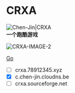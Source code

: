 # CRXA
![Chen-Jin|CRXA](https://img.shields.io/badge/Chen--Jin-CRXA-blue)
<br>
**一个跑酷游戏**
<br>
<!--~~![CRXA-IMAGE](https://crxa.78912345.xyz/favicon.ico)~~-->
![CRXA-IMAGE-2](http://c.chen-jin.cloudns.be/favicon.ico)
<br>
<!--~~[立即访问](https://crxa.78912345.xyz/)~~-->
[Go](http://c.chen-jin.cloudns.be)
- [ ] crxa.78912345.xyz
- [x] c.chen-jin.cloudns.be
- [ ] crxa.sourceforge.net
